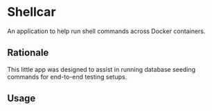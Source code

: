 # Shellcar

An application to help run shell commands across Docker containers.

## Rationale

This little app was designed to assist in running database seeding
commands for end-to-end testing setups.

## Usage
